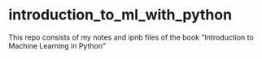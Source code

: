 # introduction_to_ml_with_python

This repo consists of my notes and ipnb files of the book "Introduction to Machine Learning in Python"
